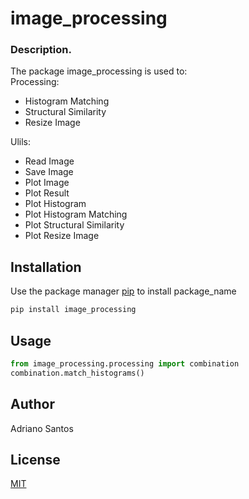 # image_processing 

### Description.
The package image_processing is used to: \
Processing: 
- Histogram Matching 
- Structural Similarity 
- Resize Image

Ulils: 
- Read Image 
- Save Image 
- Plot Image 
- Plot Result 
- Plot Histogram 
- Plot Histogram Matching 
- Plot Structural Similarity 
- Plot Resize Image 

## Installation

Use the package manager [pip](https://pip.pypa.io/en/stable/) to install package_name

```bash
pip install image_processing
```

## Usage

```python
from image_processing.processing import combination
combination.match_histograms()
```

## Author
Adriano Santos 

## License
[MIT](https://choosealicense.com/licenses/mit/)